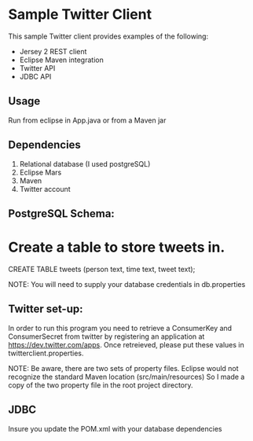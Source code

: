 Sample Twitter Client
====================

This sample Twitter client provides examples of the following: 

 * Jersey 2 REST client
 * Eclipse Maven integration
 * Twitter API
 * JDBC API
 
Usage
-------------------------------
Run from eclipse in App.java or from a Maven jar

Dependencies
-------------------------------
1. Relational database (I used postgreSQL)
2. Eclipse Mars
3. Maven
4. Twitter account

PostgreSQL Schema:
-------------------------------

# Create a table to store tweets in. 
CREATE TABLE tweets (person text, time text, tweet text);

NOTE: You will need to supply your database credentials in db.properties

Twitter set-up:
-------------------------------

In order to run this program you need to retrieve a ConsumerKey and ConsumerSecret
from twitter by registering an application at https://dev.twitter.com/apps.
Once retreieved, please put these values in twitterclient.properties.

NOTE: Be aware, there are two sets of property files. Eclipse would not recognize the standard Maven location (src/main/resources)
So I made a copy of the two property file in the root project directory.

JDBC 
-------------------------------

Insure you update the POM.xml with your database dependencies

